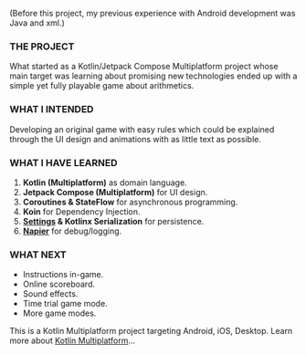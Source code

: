 (Before this project, my previous experience with Android development was Java and xml.)

### THE PROJECT

What started as a Kotlin/Jetpack Compose Multiplatform project whose main target was learning about promising new technologies ended up with a simple yet fully playable game about arithmetics.

### WHAT I INTENDED

Developing an original game with easy rules which could be explained through the UI design and animations with as little text as possible.

### WHAT I HAVE LEARNED

1.	**Kotlin (Multiplatform)** as domain language.
2.	**Jetpack Compose (Multiplatform)** for UI design.
3.	**Coroutines & StateFlow** for asynchronous programming.
4.	**Koin** for Dependency Injection.
5.	**[Settings](https://github.com/russhwolf/multiplatform-settings) & Kotlinx Serialization** for persistence.
6.	**[Napier](https://github.com/AAkira/Napier)** for debug/logging.

### WHAT NEXT
- Instructions in-game.
- Online scoreboard.
- Sound effects.
- Time trial game mode.
- More game modes.


This is a Kotlin Multiplatform project targeting Android, iOS, Desktop.
Learn more about [Kotlin Multiplatform](https://www.jetbrains.com/help/kotlin-multiplatform-dev/get-started.html)…
